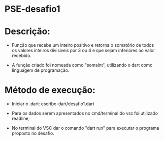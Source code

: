 # PSE-desafio1

# Descrição:

- Função que recebe um inteiro positivo e retorna o somatório de todos os valores inteiros divisiveis por 3 ou 4 e que sejam inferiores ao valor recebido.

- A função criado foi nomeada como "somaInt", utilizando o dart como linguagem de programação.

# Método de execução:

- Iniciar o .dart: escribo-dart/desafio1.dart

- Para os dados serem apresentados no cmd/terminal do vsc foi utilizado readline;

- No terminal do VSC dar o comando "dart run" para executar o programa proposto no desafio.

